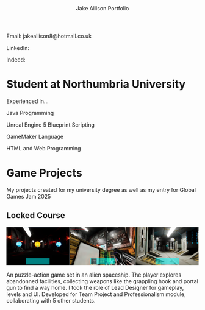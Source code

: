 <html>
<head>
<header>Jake Allison Portfolio</header>
<link rel="stylesheet" href="https://raw.githubusercontent.com/JakeA2004/Game-Projects/refs/heads/main/style.css">  
</head>
<body>
<p>Email: jakeallison8@hotmail.co.uk</p>
<p>LinkedIn:</p>
<p>Indeed:</p>
  
<h1>Student at Northumbria University</h1>

<p>Experienced in...</p>
<p>Java Programming</p>
<p>Unreal Engine 5 Blueprint Scripting </p>
<p>GameMaker Language</p>
<p>HTML and Web Programming</p>

<h1>Game Projects</h1>
<p>My projects created for my university degree as well as my entry for Global Games Jam 2025</p>
<h2> Locked Course</h2>
<img src="Portfolio1.png" alt="Game">
<p>An puzzle-action game set in an alien spaceship. The player explores abandonned facilities, collecting weapons like the grappling hook and portal gun to find a way home. I took the role of Lead Designer for gameplay, levels and UI. Developed for Team Project and Professionalism module, collaborating with 5 other students. </p>


</body>
</html>

